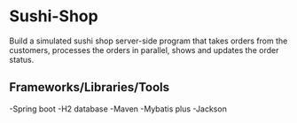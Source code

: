 # Sushi-Shop
Build a simulated sushi shop server-side program that takes orders from the customers, processes the orders in parallel, shows and updates the order status.

## Frameworks/Libraries/Tools
-Spring boot
-H2 database
-Maven
-Mybatis plus
-Jackson
